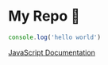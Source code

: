# My Repo 🙂
```js
console.log('hello world')
```

[JavaScript Documentation](https://developer.mozilla.org/en-US/docs/Web/JavaScript)
